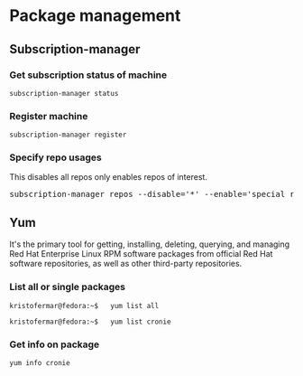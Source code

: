 # Package management

## Subscription-manager

### Get subscription status of machine
```
subscription-manager status
```
### Register machine
```
subscription-manager register
```

### Specify repo usages
This disables all repos only enables repos of interest.
<pre>subscription-manager repos --disable='*' --enable='special_repo'</pre>



## Yum

It's the primary tool for getting, installing, deleting, querying, and managing Red Hat Enterprise Linux RPM software packages from official Red Hat software repositories, as well as other third-party repositories.

### List all or single packages
``` 
kristofermar@fedora:~$   yum list all

kristofermar@fedora:~$   yum list cronie
```

### Get info on package

```
yum info cronie
```